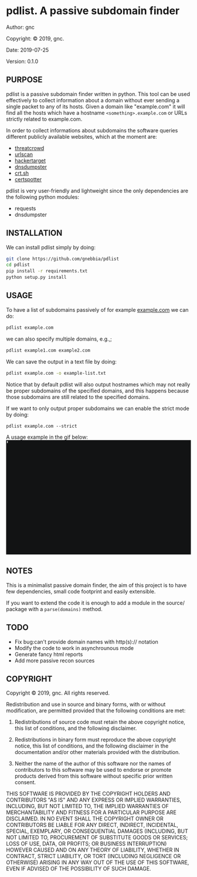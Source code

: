 # pdlist.  A passive subdomain finder


Author: gnc

Copyright: © 2019, gnc.

Date: 2019-07-25

Version: 0.1.0


## PURPOSE

pdlist is a passive subdomain finder written in python. This tool can be used 
effectively to collect information about a domain without ever sending a 
single packet to any of its hosts.
Given a domain like "example.com" it will find all the hosts which
have a hostname `<something>.example.com` or URLs strictly related to example.com.

In order to collect informations about subdomains the software queries different
publicly available websites, which at the moment are:
- [threatcrowd](https://www.threatcrowd.org/)
- [urlscan](https://urlscan.io/)
- [hackertarget](https://hackertarget.com/)
- [dnsdumpster](https://dnsdumpster.com/)
- [crt.sh](https://crt.sh/)
- [certspotter](https://certspotter.com)


pdlist is very user-friendly and lightweight since the only dependencies are
the following python modules:
- requests
- dnsdumpster



## INSTALLATION

We can install pdlist simply by doing:
```sh
git clone https://github.com/gnebbia/pdlist
cd pdlist
pip install -r requirements.txt
python setup.py install
```


## USAGE

To have a list of subdomains passively of for example
[example.com](example.com) we can do:

```sh
pdlist example.com
```

we can also specify multiple domains, e.g.,;

```sh
pdlist example1.com example2.com
```

We can save the output in a text file by doing:
```sh
pdlist example.com -o example-list.txt
```

Notice that by default pdlist will also output hostnames which may not really
be proper subdomains of the specified domains, and this happens because those
subdomains are still related to the specified domains.

If we want to only output proper subdomains we can enable the strict mode by
doing:
```shs
pdlist example.com --strict
```

A usage example in the gif below:
![](img/pdlist_demo.gif)



## NOTES

This is a minimalist passive domain finder, the aim of this project is to have
few dependencies, small code footprint and easily extensible.

If you want to extend the code it is enough to add a module in the source/
package with a `parse(domains)` method.



## TODO

* Fix bug:can't provide domain names with http(s):// notation
* Modify the code to work in asynchrounous mode
* Generate fancy html reports
* Add more passive recon sources

## COPYRIGHT

Copyright © 2019, gnc.
All rights reserved.

Redistribution and use in source and binary forms, with or without
modification, are permitted provided that the following conditions are
met:

1. Redistributions of source code must retain the above copyright
   notice, this list of conditions, and the following disclaimer.

2. Redistributions in binary form must reproduce the above copyright
   notice, this list of conditions, and the following disclaimer in the
   documentation and/or other materials provided with the distribution.

3. Neither the name of the author of this software nor the names of
   contributors to this software may be used to endorse or promote
   products derived from this software without specific prior written
   consent.

THIS SOFTWARE IS PROVIDED BY THE COPYRIGHT HOLDERS AND CONTRIBUTORS
"AS IS" AND ANY EXPRESS OR IMPLIED WARRANTIES, INCLUDING, BUT NOT
LIMITED TO, THE IMPLIED WARRANTIES OF MERCHANTABILITY AND FITNESS FOR
A PARTICULAR PURPOSE ARE DISCLAIMED.  IN NO EVENT SHALL THE COPYRIGHT
OWNER OR CONTRIBUTORS BE LIABLE FOR ANY DIRECT, INDIRECT, INCIDENTAL,
SPECIAL, EXEMPLARY, OR CONSEQUENTIAL DAMAGES (INCLUDING, BUT NOT
LIMITED TO, PROCUREMENT OF SUBSTITUTE GOODS OR SERVICES; LOSS OF USE,
DATA, OR PROFITS; OR BUSINESS INTERRUPTION) HOWEVER CAUSED AND ON ANY
THEORY OF LIABILITY, WHETHER IN CONTRACT, STRICT LIABILITY, OR TORT
(INCLUDING NEGLIGENCE OR OTHERWISE) ARISING IN ANY WAY OUT OF THE USE
OF THIS SOFTWARE, EVEN IF ADVISED OF THE POSSIBILITY OF SUCH DAMAGE.
